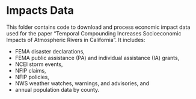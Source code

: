 # Impacts Data

This folder contains code to download and process economic impact data
used for the paper “Temporal Compounding Increases Socioeconomic Impacts
of Atmospheric Rivers in California”. It includes:

-   FEMA disaster declarations,
-   FEMA public assistance (PA) and individual assistance (IA) grants,
-   NCEI storm events,
-   NFIP claims,
-   NFIP policies,
-   NWS weather watches, warnings, and advisories, and
-   annual population data by county.

